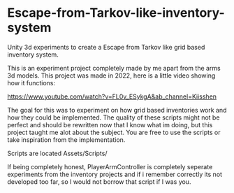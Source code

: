 # Escape-from-Tarkov-like-inventory-system
Unity 3d experiments to create a Escape from Tarkov like grid based inventory system.

This is an experiment project completely made by me apart from the arms 3d models.
This project was made in 2022, here is a little video showing how it functions:

https://www.youtube.com/watch?v=FL0v_ESykgA&ab_channel=Kiisshen

The goal for this was to experiment on how grid based inventories work and how they could be implemented.
The quality of these scripts might not be perfect and should be rewritten now that I know what im doing, but this project taught me alot about the subject.
You are free to use the scripts or take inspiration from the implementation.

Scripts are located Assets/Scripts/

If being completely honest, PlayerArmController is completely seperate experiments 
from the inventory projects and if i remember correctly its not developed too far, 
so I would not borrow that script if I was you.
